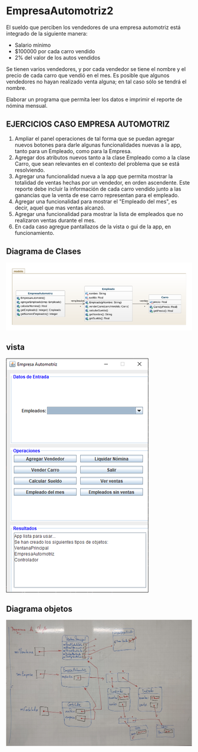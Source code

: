 # EmpresaAutomotriz2

El sueldo que perciben los vendedores de una empresa automotriz está integrado de la siguiente manera:
- Salario mínimo
- $100000 por cada carro vendido
- 2% del valor de los autos vendidos

Se tienen varios vendedores, y por cada vendedor se tiene el nombre y el precio de cada carro que vendió en el mes.  Es posible que algunos vendedores no hayan realizado venta alguna; en tal caso sólo se tendrá el nombre.

Elaborar un programa que permita leer los datos e imprimir el reporte de nómina mensual.

## EJERCICIOS CASO EMPRESA AUTOMOTRIZ

1. Ampliar el panel operaciones de tal forma que se puedan agregar nuevos botones para darle algunas funcionalidades nuevas a la app, tanto para un Empleado, como para la Empresa.
2. Agregar dos atributos nuevos tanto a la clase Empleado como a la clase Carro, que sean relevantes en el contexto del problema que se está resolviendo.
3. Agregar una funcionalidad nueva a la app que permita mostrar la totalidad de ventas hechas por un vendedor, en orden ascendente.  Este reporte debe incluir la información de cada carro vendido junto a las ganancias que la venta de ese carro representan para el empleado.
4. Agregar una funcionalidad para mostrar el "Empleado del mes", es decir, aquel que mas ventas alcanzó.
5. Agregar una funcionalidad para mostrar la lista de empleados que no realizaron ventas durante el mes.
6. En cada caso agregue pantallazos de la vista o gui de la app, en funcionamiento.

## Diagrama de Clases

![diagrama de clases](class-diagram.png "Diagrama de clases")

## vista

![vista](vista.png "vista")

## Diagrama objetos

![Diagrama objetos](diagramaObjetos.jpg "Diagrama objetos")